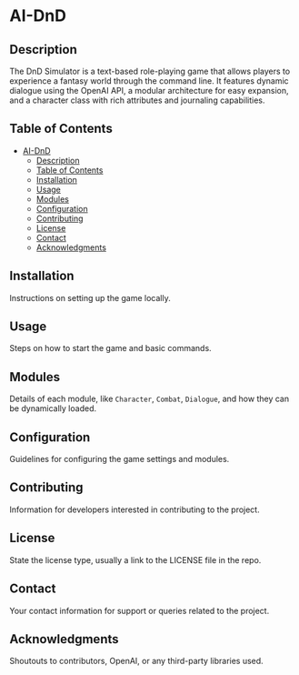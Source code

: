 # AI-DnD

## Description
The DnD Simulator is a text-based role-playing game that allows players to experience a fantasy world through the command line. It features dynamic dialogue using the OpenAI API, a modular architecture for easy expansion, and a character class with rich attributes and journaling capabilities.

## Table of Contents
- [AI-DnD](#ai-dnd)
  - [Description](#description)
  - [Table of Contents](#table-of-contents)
  - [Installation](#installation)
  - [Usage](#usage)
  - [Modules](#modules)
  - [Configuration](#configuration)
  - [Contributing](#contributing)
  - [License](#license)
  - [Contact](#contact)
  - [Acknowledgments](#acknowledgments)

## Installation
Instructions on setting up the game locally.

## Usage
Steps on how to start the game and basic commands.

## Modules
Details of each module, like `Character`, `Combat`, `Dialogue`, and how they can be dynamically loaded.

## Configuration
Guidelines for configuring the game settings and modules.

## Contributing
Information for developers interested in contributing to the project.

## License
State the license type, usually a link to the LICENSE file in the repo.

## Contact
Your contact information for support or queries related to the project.

## Acknowledgments
Shoutouts to contributors, OpenAI, or any third-party libraries used.
